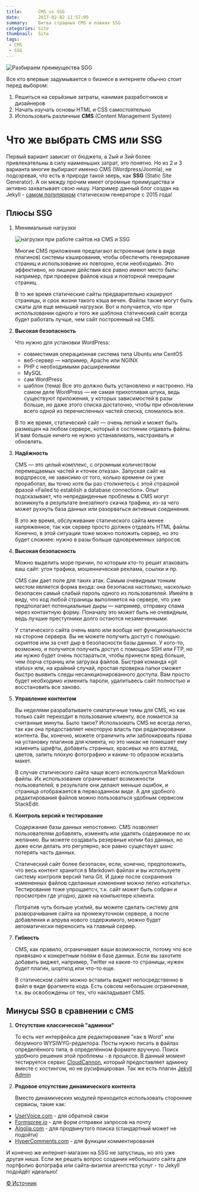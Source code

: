 ```yaml
---
title:      CMS vs SSG
date:       2017-02-02 11:57:05
summary:    Битва страшных CMS и ловких SSG
categories: Site
thumbnail:  Site
tags:
 - CMS
 - SSG
---
```


![Разбираем преимущества SGG](http://klimovproject.ru/images/post-hero/thinking-about-SSG.png)

Все кто впервые задумывается о бизнесе в интернете обычно стоит перед выбором:

1. Решиться на серьёзные затраты, нанимая разработчиков и дизайнеров
1. Начать изучать основы HTML и CSS самостоятельно
1. Использовать различные __CMS__ (Content Management System)

# Что же выбрать CMS или SSG

Первый вариант зависит от бюджета, а 2ый и 3ий более привлекательны в силу наименьших затрат, это понятно. Но из 2 и 3 варианта многие выбирают именно CMS (Wordpress/Joomla), не подозревая, что есть в природе такой зверь, как __SSG__ (Static Site Generator). А он между прочим имеет огромные преимущества и активно захватывает свою нишу. Например данный блог создан на Jekyll - [самом популярном](https://www.staticgen.com/) статическом генераторе с 2015 года!

## Плюсы SSG

1. Минимальные нагрузки

    ![нагрузки при работе сайтов на CMS и SSG](http://watchfit.com/wp-content/uploads/2016/09/42329412_l-1024x682.jpg)

    Многие CMS приложения предлагают встроенные (или в виде плагинов) системы кэширования, чтобы обеспечить генерирование страниц и использование их повторно, если необходимо. Это эффективно, но лишние действия все равно имеют место быть: например, при проверке файлов кэша и повторной генерации страниц.

    В то же время статические сайты предварительно кэшируют страницы, и срок жизни такого кэша вечен. Файлы также могут быть сжаты для еще меньшей нагрузки. Вот и получается, что при использовании одного и того же шаблона статический сайт всегда будет работать лучше, чем сайт построенный на CMS.

2. __Высокая безопасность__

    Что нужно для установки WordPress:

    - совместимая операционная система типа Ubuntu или CentOS
    - веб-сервер — например, Apache или NGINX
    - PHP с необходимыми расширениями
    - MySQL
    - сам WordPress
    - шаблон (тема)
    Все это должно быть установлено и настроено. На самом деле WordPress — не самая прихотливая штука, ведь существуют приложения, у которых зависимостей в разы больше, но даже этого списка достаточно, чтобы при обновлении всего одной из перечисленных частей списка, сломалось все.

    В то же время, статический сайт — очень легкий и может быть размещен на любом сервере, который в состоянии отдавать файлы. И вам больше ничего не нужно устанавливать, настраивать и обновлять.

3. __Надёжность__

    CMS — это целый комплекс, с огромным количеством перемещаемых частей и «точек отказа». Запуская сайт на вордпрессе, не зависимо от того, колько времени он уже проработал, вы точно хотя бы раз столкнетесь с этой страшной фразой «Failed to establish a database connection». Опыт подсказывает, что непредвиденные проблемы в CMS могут возникнуть в результате внезапного скачка трафика, из-за чего может рухнуть база данных или разорваться активные соединения.

    В это же время, обслуживание статического сайта менее напряженное, так как сервер просто должен отдавать HTML файлы. Конечно, в этой ситуации тоже можно положить сервер, но это будет сложнее: нужно в разы больше одновременных запросов.

4. __Высокая безопасность__

    Можно выделить море причин, по которым кто-то решит атаковать ваш сайт: угон трафика, мошенническая реклама, ссылки и пр.

    CMS сам дает поле для таких атак. Самым очевидным тонким местом является форма входа: она безопасна настолько, насколько безопасен самый слабый пароль одного из пользователей. Имейте в виду, что код любой страницы выполняется на сервере, что уже предполагает потенциальные дыры — например, отправку спама через контактную форму. Поначалу это может быть не очевидным, ведь лучшие преступники долго остаются незамеченными.

    У статического сайта очень мало или вообще нет функциональности на стороне сервера. Вы не можете получить доступ с помощью скриптов или за счет дыр в безопасности базы данных. У кого-то, возможно, и получится получить доступ с помощью SSH или FTP, но им нужно будет очень постараться, чтобы принести вред больше, чем порча страниц или загрузка файлов. Быстрая команда «git status» или, на крайний случай, простая проверка папки сможет быстро выявить следы несанкционированного доступа. Вам просто будет необходимо изменить пароли, удалитьвесь сайт полностью и восстановить все заново.

5. __Управление контентом__

    Вы неделями разрабатываете симпатичные темы для CMS, но как только сайт переходит в пользование клиенту, все ломается за считанные минуты. Было такое? Использовать CMS не всегда легко, так как она предоставляет некоторую власть при редактировании контента. Вы, конечно, можете ограничить или заблокировать права на установку плагинов для клиента, но это никак не помешает ему изменить шрифты, добавить странных, красивых на его взгляд, цветов, залить плохую фотографию и каким-то образом исказить макет.

    В случае статического сайта чаще всего используются Markdown файлы. Их использование ограничивает возможности пользователей, в результате они делают меньше ошибок, и страница отображается в первозданном виде. А для удобного редактирования файлов можно пользоваться удобным сервисом StackEdit.

6. __Контроль версий и тестирование__

    Содержание базы данных непостоянно. CMS позволяет пользователям добавлять, изменять или удалять содержимое по их желанию. Вы можете создавать резервные копии баз данных, но даже если делать это регулярно, все равно существует шанс потерять часть данных.

    Статический сайт более безопасен, если, конечно, предположить, что весь контент хранится в Markdown файлах и вы используете систему контроля версий типа Git. И даже после сохранения измененных файлов сделанные изменения можно легко «откатить». Тестирование тоже упрощаетсч, т.к. сайт может быть собран и просмотрен где угодно, даже на компьютере клиента.

    Потратив чуть больше усилий, вы можете сделать систему для разворачивания сайта на промежуточном сервере, а после добавления и апрува нового содержимого, можно будет автоматически переносить на главный сервер.

7. __Гибкость__

    CMS, как правило, ограничивает ваши возможности, потому что все привязано к конкретным полям в базе данных. Если вы захотите добавить виджет, например, Twitter на какие-то страницы, нужен будет плагин, шорткод или что-то еще.

    В статическом сайте можно вставить виджет непосредственно в файл в виде фрагмента кода. Есть совсем небольшие ограничения, т.к. вы освобождены от тех, что накладывает CMS.

## Минусы SSG в сравнении с CMS

1. __Отсутствие классической "админки"__

    То есть нет интерфейса для редактирования "как в Word" или безумного WYSIWYG-редактора. Посты нужно писать в файлах определённого типа, в определённом формате вручную.
    Поиск удобного решения этой проблемы - в процессе. В данный момент тестируется сервис [CloudCannon](https://cloudcannon.com/), который предоставляет админку вместе с хостингом, но не русифицирован.
    Так же есть плагин [Jekyll Admin](https://jekyll.github.io/jekyll-admin/)

2. __Родовое отсутствие динамического контента__

    Вместо динамических модулей приходится использовать сторонние сервисы, такие как:

- [UserVoice.com](https://www.uservoice.com/) - для обратной связи
- [Formspree.io](https://www.formspree.io/) - для форм отправки запросов на почту
- [Algolia.com](https://www.algolia.com/) - для продвинутого поиска (стандартный может не подойти)
- [HyperComments.com](https://www.hypercomments.com/) - для функции комментирования

И конечно же интернет-магазин на SSG не запустишь, но это уже другая ниша. Если же решать вопрос создания небольшого сайта для портфолио фотографа или сайта-визитки агентства услуг - то Jekyll подойдёт идеально!

[© Источник](http://www.dejurka.ru/articless/seven-yes-to-static-sites-generators/)
